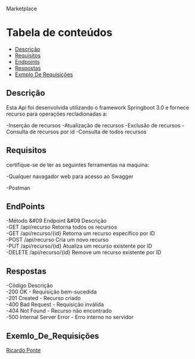 


Marketplace


Tabela de conteúdos
===================
* [Descrição](#descrição)
* [Requisitos](#requisitos)
* [Endpoints](#endpoints)
* [Respostas](#respostas)
* [Exmplo De Requisições](#Exemlo_De_Requisições)


## Descrição 

Esta Api foi desenvolvida utilizando o framework Springboot 3.0 e fornece recurso para 
operações recladionadas a:

-Inserção de recursos
-Atualização de recursos
-Exclusão de recursos
-Consulta de recursos por id
-Consulta de todos recursos


## Requisitos

certifique-se de ter as seguintes ferramentas na maquina:

-Qualquer navagador web para acesso ao Swagger

-Postman

## EndPoints


-Método &#09	 Endpoint		&#09      Descrição</br>
-GET	  /api/recurso		  Retorna todos os recursos</br>
-GET	  /api/recurso/{id}	Retorna um recurso específico por ID</br>
-POST	  /api/recurso		  Cria um novo recurso</br>
-PUT	  /api/recurso/{id}	Atualiza um recurso existente por ID</br>
-DELETE	/api/recurso/{id}	Remove um recurso existente por ID</br>


## Respostas

-Código	  Descrição</br>
-200	    OK - Requisição bem-sucedida</br>
-201	    Created - Recurso criado</br>
-400	    Bad Request - Requisição inválida</br>
-404	    Not Found - Recurso não encontrado</br>
-500	    Internal Server Error - Erro interno no servidor</br>


## Exemlo_De_Requisições


[Ricardo Ponte](https://github.com/RicardoPonte/)




